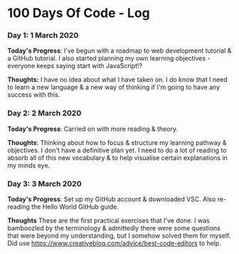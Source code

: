 # 100 Days Of Code - Log

### Day 1: 1 March 2020


**Today's Progress**: I've begun with a roadmap to web development tutorial & a GitHub tutorial. I also started planning my own learning objectives - everyone keeps saying start with JavaScript!?

**Thoughts:** I have no idea about what I have taken on. I do know that I need to learn a new language & a new way of thinking if I'm going to have any success with this.



### Day 2: 2 March 2020


**Today's Progress**: Carried on with more reading & theory.

**Thoughts**: Thinking about how to focus & structure my learning pathway & objectives. I don't have a definitive plan yet. I need to do a lot of reading to absorb all of this new vocabulary & to help visualise certain explanations in my minds eye.




### Day 3: 3 March 2020

**Today's Progress**: Set up my GitHub account & downloaded VSC. Also re-reading the Hello World GitHub guide.

**Thoughts** These are the first practical exercises that I've done. I was bamboozled by the terminology & admittedly there were some questions that were beyond my understanding, but I somehow solved them for myself. Did use https://www.creativebloq.com/advice/best-code-editors to help.


